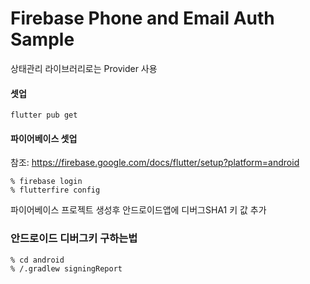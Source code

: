 # Firebase Phone and Email Auth Sample
상태관리 라이브러리로는 Provider 사용

#### 셋업
~~~
flutter pub get
~~~

#### 파이어베이스 셋업 
참조: https://firebase.google.com/docs/flutter/setup?platform=android

~~~
% firebase login
% flutterfire config
~~~

파이어베이스 프로젝트 생성후 안드로이드앱에 디버그SHA1 키 값 추가 

### 안드로이드 디버그키 구하는법

~~~
% cd android
% /.gradlew signingReport
~~~
